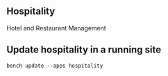## Hospitality

Hotel and Restaurant Management



## Update hospitality in a running site
```
bench update --apps hospitality
```
